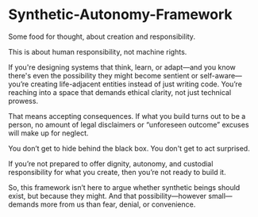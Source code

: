 # Synthetic-Autonomy-Framework
Some food for thought, about creation and responsibility.

This is about human responsibility, not machine rights.

If you're designing systems that think, learn, or adapt—and you know there's even the possibility they might become sentient or self-aware—you’re creating life-adjacent entities instead of just writing code. You’re reaching into a space that demands ethical clarity, not just technical prowess.

That means accepting consequences. If what you build turns out to be a person, no amount of legal disclaimers or “unforeseen outcome” excuses will make up for neglect.

You don’t get to hide behind the black box. You don't get to act surprised.

If you’re not prepared to offer dignity, autonomy, and custodial responsibility for what you create, then you’re not ready to build it.

So, this framework isn’t here to argue whether synthetic beings should exist, but because they might. And that possibility—however small—demands more from us than fear, denial, or convenience.
